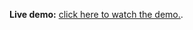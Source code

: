 **Live demo:** [click here to watch the demo.](https://drive.google.com/file/d/16rUBXWDnm5UbTCSYqB1UqpjPtYFNUyRX/view?usp=sharing).
